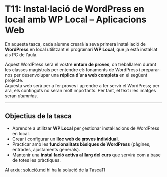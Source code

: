 # T11: Instal·lació de WordPress en local amb WP Local – Aplicacions Web

En aquesta tasca, cada alumne crearà la seva primera instal·lació de **WordPress** en local utilitzant el programari **WP Local**, que ja està instal·lat als PC de l’aula.

Aquest WordPress serà el vostre **entorn de proves**, on treballarem durant les classes magistrals per entendre els fonaments de WordPress i preparar-nos per desenvolupar una **réplica d’una web completa** en el següent projecte.  
Aquesta web serà per a fer proves i aprendre a fer servir el WordPress; per ara, els continguts no seran molt importants. Per tant, el text i les imatges seran *dummies*.

---

## Objectius de la tasca

- Aprendre a utilitzar **WP Local** per gestionar instal·lacions de WordPress en local.  
- Crear i configurar un **lloc web de proves individual**.  
- Practicar amb les **funcionalitats bàsiques de WordPress** (pàgines, entrades, ajustaments generals).  
- Mantenir una **instal·lació activa al llarg del curs** que servirà com a base de totes les pràctiques.

Al arxiu: [solució.md](solucio.md) hi ha la solució de la Tasca11
